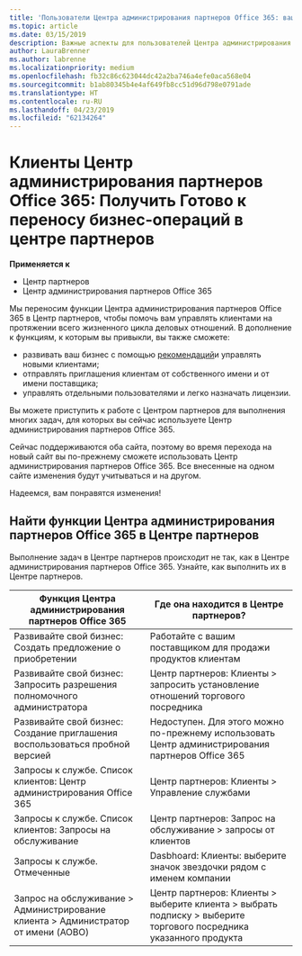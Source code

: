 ```yaml
---
title: 'Пользователи Центра администрирования партнеров Office 365: ваши бизнес-операции переносятся в Центр партнеров | Центр партнеров'
ms.topic: article
ms.date: 03/15/2019
description: Важные аспекты для пользователей Центра администрирования партнеров Office 365 при переходе в Центр партнеров
author: LauraBrenner
ms.author: labrenne
ms.localizationpriority: medium
ms.openlocfilehash: fb32c86c623044dc42a2ba746a4efe0aca568e04
ms.sourcegitcommit: b1ab80345b4e4af649fb8cc51d96d798e0791ade
ms.translationtype: HT
ms.contentlocale: ru-RU
ms.lasthandoff: 04/23/2019
ms.locfileid: "62134264"
---
```

# <a name="office-365-partner-admin-center-customers-get-ready-to-move-business-operations-to-partner-center"></a>Клиенты Центр администрирования партнеров Office 365: Получить Готово к переносу бизнес-операций в центре партнеров

**Применяется к** 

- Центр партнеров
- Центр администрирования партнеров Office 365

Мы переносим функции Центра администрирования партнеров Office 365 в Центр партнеров, чтобы помочь вам управлять клиентами на протяжении всего жизненного цикла деловых отношений. В дополнение к функциям, к которым вы привыкли, вы также сможете: 

*  развивать ваш бизнес с помощью [рекомендаций](referrals.md)и управлять новыми клиентами;
*  отправлять приглашения клиентам от собственного имени и от имени поставщика;
*  управлять отдельными пользователями и легко назначать лицензии.

Вы можете приступить к работе с Центром партнеров для выполнения многих задач, для которых вы сейчас используете Центр администрирования партнеров Office 365. 

Сейчас поддерживаются оба сайта, поэтому во время перехода на новый сайт вы по-прежнему сможете использовать Центр администрирования партнеров Office 365. Все внесенные на одном сайте изменения будут учитываться и на другом.

Надеемся, вам понравятся изменения!

## <a name="find-office-365-partner-admin-center-features-in-partner-center"></a>Найти функции Центра администрирования партнеров Office 365 в Центре партнеров

Выполнение задач в Центре партнеров происходит не так, как в Центре администрирования партнеров Office 365. Узнайте, как выполнить их в Центре партнеров.

| Функция Центра администрирования партнеров Office 365                       | Где она находится в Центре партнеров? | 
|   -----------------------------------------------  | -------------- |
| Развивайте свой бизнес: Создать предложение о приобретении | Работайте с вашим поставщиком для продажи продуктов клиентам |
| Развивайте свой бизнес: Запросить разрешения полномочного администратора | Центр партнеров: Клиенты > запросить установление отношений торгового посредника |
| Развивайте свой бизнес: Создание приглашения воспользоваться пробной версией | Недоступен. Для этого можно по-прежнему использовать Центр администрирования партнеров Office 365 |
| Запросы к службе. Список клиентов: Центр администрирования Office 365 | Центр партнеров: Клиенты > Управление службами |
| Запросы к службе. Список клиентов: Запросы на обслуживание | Центр партнеров: Запрос на обслуживание > запросы от клиентов |
| Запросы к службе. Отмеченные | Dasbhoard: Клиенты: выберите значок звездочки рядом с именем компании |
| Запрос на обслуживание > Администрирование клиента > Администратор от имени (AOBO) | Центр партнеров: Клиенты > выберите клиента > выбрать подписку > выберите торгового посредника указанного продукта |

